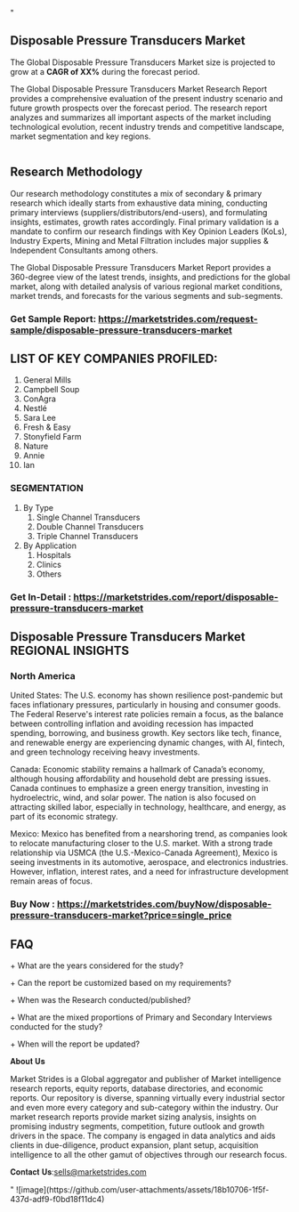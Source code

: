 "<h2>Disposable Pressure Transducers Market</h2>
<p>The Global Disposable Pressure Transducers Market size is projected to grow at a <strong>CAGR of XX%</strong> during the forecast period.</p>
<p>The Global Disposable Pressure Transducers Market Research Report provides a comprehensive evaluation of the present industry scenario and future growth prospects over the forecast period. The research report analyzes and summarizes all important aspects of the market including technological evolution, recent industry trends and competitive landscape, market segmentation and key regions.</p>
<p><img style=""width: 100%;"" src=""https://marketstrides.com//uploads/images/marketstrides-051.png"" alt=""Disposable Pressure Transducers Market Report Analysis"" /></p>
<h2>Research Methodology</h2>
<p>Our research methodology constitutes a mix of secondary &amp; primary research which ideally starts from exhaustive data mining, conducting primary interviews (suppliers/distributors/end-users), and formulating insights, estimates, growth rates accordingly. Final primary validation is a mandate to confirm our research findings with Key Opinion Leaders (KoLs), Industry Experts, Mining and Metal Filtration includes major supplies &amp; Independent Consultants among others.</p>
<p>The Global Disposable Pressure Transducers Market Report provides a 360-degree view of the latest trends, insights, and predictions for the global market, along with detailed analysis of various regional market conditions, market trends, and forecasts for the various segments and sub-segments.</p>
<h3><strong>Get Sample Report: <a href=
https://marketstrides.com/request-sample/disposable-pressure-transducers-market>https://marketstrides.com/request-sample/disposable-pressure-transducers-market</a></strong></h3>
<h2>LIST OF KEY COMPANIES PROFILED:</h2>
<p><ol><li>General Mills</li><li>Campbell Soup</li><li>ConAgra</li><li>Nestlé</li><li>Sara Lee</li><li>Fresh & Easy</li><li>Stonyfield Farm</li><li>Nature</li><li>Annie</li><li>Ian</li></ol></p>
<h3>SEGMENTATION</h3>
<p><ol><li>By Type<ol><li>Single Channel Transducers</li><li>Double Channel Transducers</li><li>Triple Channel Transducers</li></ol></li><li>By Application<ol><li>Hospitals</li><li>Clinics</li><li>Others</li></ol></li></ol></p>
<h3><strong>Get In-Detail : <a href=https://marketstrides.com/report/disposable-pressure-transducers-market>https://marketstrides.com/report/disposable-pressure-transducers-market</a></strong></h3>
<h2>Disposable Pressure Transducers Market REGIONAL INSIGHTS</h2>
<h3>North America</h3>
<p>United States: The U.S. economy has shown resilience post-pandemic but faces inflationary pressures, particularly in housing and consumer goods. The Federal Reserve's interest rate policies remain a focus, as the balance between controlling inflation and avoiding recession has impacted spending, borrowing, and business growth. Key sectors like tech, finance, and renewable energy are experiencing dynamic changes, with AI, fintech, and green technology receiving heavy investments.</p>
<p>Canada: Economic stability remains a hallmark of Canada’s economy, although housing affordability and household debt are pressing issues. Canada continues to emphasize a green energy transition, investing in hydroelectric, wind, and solar power. The nation is also focused on attracting skilled labor, especially in technology, healthcare, and energy, as part of its economic strategy.</p>
<p>Mexico: Mexico has benefited from a nearshoring trend, as companies look to relocate manufacturing closer to the U.S. market. With a strong trade relationship via USMCA (the U.S.-Mexico-Canada Agreement), Mexico is seeing investments in its automotive, aerospace, and electronics industries. However, inflation, interest rates, and a need for infrastructure development remain areas of focus.</p>
<h3><strong>Buy Now : <a href=https://marketstrides.com/buyNow/disposable-pressure-transducers-market?price=single_price>https://marketstrides.com/buyNow/disposable-pressure-transducers-market?price=single_price</a></strong></h3>
<h2>FAQ</h2>
<p>+ What are the years considered for the study?</p>
<p>+ Can the report be customized based on my requirements?</p>
<p>+ When was the Research conducted/published?</p>
<p>+ What are the mixed proportions of Primary and Secondary Interviews conducted for the study?</p>
<p>+ When will the report be updated?</p>
<p>𝐀𝐛𝐨𝐮𝐭 𝐔𝐬</p>
<p>Market Strides is a Global aggregator and publisher of Market intelligence research reports, equity reports, database directories, and economic reports. Our repository is diverse, spanning virtually every industrial sector and even more every category and sub-category within the industry. Our market research reports provide market sizing analysis, insights on promising industry segments, competition, future outlook and growth drivers in the space. The company is engaged in data analytics and aids clients in due-diligence, product expansion, plant setup, acquisition intelligence to all the other gamut of objectives through our research focus.</p>
<p>𝐂𝐨𝐧𝐭𝐚𝐜𝐭 𝐔𝐬:<a href=mailto:sells@marketstrides.com>sells@marketstrides.com</a></p>"
![image](https://github.com/user-attachments/assets/18b10706-1f5f-437d-adf9-f0bd18f11dc4)
